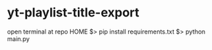 # yt-playlist-title-export
open terminal at repo HOME
$> pip install requirements.txt
$> python main.py